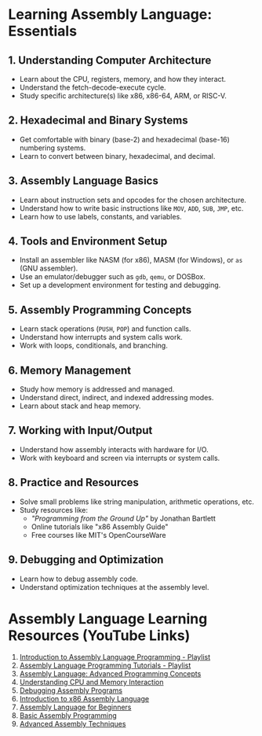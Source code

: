 # Learning Assembly Language: Essentials

## 1. Understanding Computer Architecture
- Learn about the CPU, registers, memory, and how they interact.
- Understand the fetch-decode-execute cycle.
- Study specific architecture(s) like x86, x86-64, ARM, or RISC-V.

## 2. Hexadecimal and Binary Systems
- Get comfortable with binary (base-2) and hexadecimal (base-16) numbering systems.
- Learn to convert between binary, hexadecimal, and decimal.

## 3. Assembly Language Basics
- Learn about instruction sets and opcodes for the chosen architecture.
- Understand how to write basic instructions like `MOV`, `ADD`, `SUB`, `JMP`, etc.
- Learn how to use labels, constants, and variables.

## 4. Tools and Environment Setup
- Install an assembler like NASM (for x86), MASM (for Windows), or `as` (GNU assembler).
- Use an emulator/debugger such as `gdb`, `qemu`, or DOSBox.
- Set up a development environment for testing and debugging.

## 5. Assembly Programming Concepts
- Learn stack operations (`PUSH`, `POP`) and function calls.
- Understand how interrupts and system calls work.
- Work with loops, conditionals, and branching.

## 6. Memory Management
- Study how memory is addressed and managed.
- Understand direct, indirect, and indexed addressing modes.
- Learn about stack and heap memory.

## 7. Working with Input/Output
- Understand how assembly interacts with hardware for I/O.
- Work with keyboard and screen via interrupts or system calls.

## 8. Practice and Resources
- Solve small problems like string manipulation, arithmetic operations, etc.
- Study resources like:
  - *"Programming from the Ground Up"* by Jonathan Bartlett
  - Online tutorials like "x86 Assembly Guide"
  - Free courses like MIT's OpenCourseWare

## 9. Debugging and Optimization
- Learn how to debug assembly code.
- Understand optimization techniques at the assembly level.


# Assembly Language Learning Resources (YouTube Links)

1. [Introduction to Assembly Language Programming - Playlist](https://www.youtube.com/watch?v=Nv-GTg3uICE&list=PL-DxAN1jsRa-3KzeQeEeoL_XpUHKfPL1u)
2. [Assembly Language Programming Tutorials - Playlist](https://www.youtube.com/watch?v=SL--qoiu7yA&list=PLR2FqYUVaFJpHPw1ExSVJZFNlXzJYGAT1)
3. [Assembly Language: Advanced Programming Concepts](https://www.youtube.com/watch?v=rwtTIJMjNnM&list=PLGqyrbzgTfmRnYtSCvbBB0nHqMoop4z45&index=4)
4. [Understanding CPU and Memory Interaction](https://www.youtube.com/watch?v=Ehy4Cnx4Xr8&list=PL3SAXYUEnrabDbKeOiJnLDRRWzIFg9pIn)
5. [Debugging Assembly Programs](https://www.youtube.com/watch?v=8PML0rmIgyM&list=PLm9FYbXgpdMryPIvZKM-LXVEzOuIzySSP&index=19)
6. [Introduction to x86 Assembly Language](https://www.youtube.com/watch?v=7xiPJVPzcGM&list=PLduM7bkxBdOczQDpzp3R9ieJRpjtZrcxj)
7. [Assembly Language for Beginners](https://www.youtube.com/watch?v=LfXahoBkz5Y&list=PLgWOIdHQBEz5t__8v6eZXxKLTV8SGj5kN&index=12)
8. [Basic Assembly Programming](https://youtu.be/gfmRrPjnEw4?si=nq9MMZiPWkxIi5qZ)
9. [Advanced Assembly Techniques](https://www.youtube.com/watch?v=P5JOlz7MeYg&list=PLsu3nQRCX0RIjLN0eUNzQbDFyfz8E_DJi&index=2)

